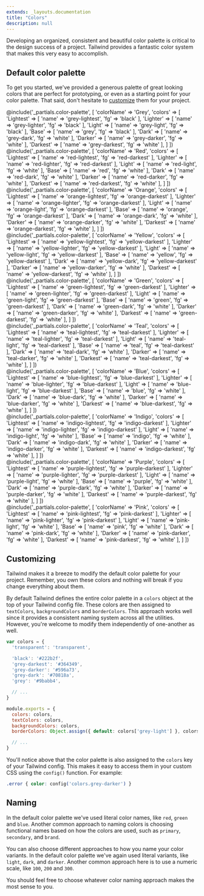 ```yaml
---
extends: _layouts.documentation
title: "Colors"
description: null
---
```


Developing an organized, consistent and beautiful color palette is critical to the design success of a project. Tailwind provides a fantastic color system that makes this very easy to accomplish.

## Default color palette

To get you started, we've provided a generous palette of great looking colors that are perfect for prototyping, or even as a starting point for your color palette. That said, don't hesitate to [customize](#customizing) them for your project.

<div>
  @include('_partials.color-palette', [
    'colorName' => 'Grey',
    'colors' => [
      'Lightest' => [
        'name' => 'grey-lightest',
        'fg' => 'black'
      ],
      'Lighter' => [
        'name' => 'grey-lighter',
        'fg' => 'black'
      ],
      'Light' => [
        'name' => 'grey-light',
        'fg' => 'black'
      ],
      'Base' => [
        'name' => 'grey',
        'fg' => 'black'
      ],
      'Dark' => [
        'name' => 'grey-dark',
        'fg' => 'white'
      ],
      'Darker' => [
        'name' => 'grey-darker',
        'fg' => 'white'
      ],
      'Darkest' => [
        'name' => 'grey-darkest',
        'fg' => 'white'
      ],
    ]
  ])
</div>

<div>
  @include('_partials.color-palette', [
    'colorName' => 'Red',
    'colors' => [
      'Lightest' => [
        'name' => 'red-lightest',
        'fg' => 'red-darkest'
      ],
      'Lighter' => [
        'name' => 'red-lighter',
        'fg' => 'red-darkest'
      ],
      'Light' => [
        'name' => 'red-light',
        'fg' => 'white'
      ],
      'Base' => [
        'name' => 'red',
        'fg' => 'white'
      ],
      'Dark' => [
        'name' => 'red-dark',
        'fg' => 'white'
      ],
      'Darker' => [
        'name' => 'red-darker',
        'fg' => 'white'
      ],
      'Darkest' => [
        'name' => 'red-darkest',
        'fg' => 'white'
      ],
    ]
  ])
</div>

<div>
  @include('_partials.color-palette', [
    'colorName' => 'Orange',
    'colors' => [
      'Lightest' => [
        'name' => 'orange-lightest',
        'fg' => 'orange-darkest'
      ],
      'Lighter' => [
        'name' => 'orange-lighter',
        'fg' => 'orange-darkest'
      ],
      'Light' => [
        'name' => 'orange-light',
        'fg' => 'orange-darkest'
      ],
      'Base' => [
        'name' => 'orange',
        'fg' => 'orange-darkest'
      ],
      'Dark' => [
        'name' => 'orange-dark',
        'fg' => 'white'
      ],
      'Darker' => [
        'name' => 'orange-darker',
        'fg' => 'white'
      ],
      'Darkest' => [
        'name' => 'orange-darkest',
        'fg' => 'white'
      ],
    ]
  ])
</div>

<div>
  @include('_partials.color-palette', [
    'colorName' => 'Yellow',
    'colors' => [
      'Lightest' => [
        'name' => 'yellow-lightest',
        'fg' => 'yellow-darkest'
      ],
      'Lighter' => [
        'name' => 'yellow-lighter',
        'fg' => 'yellow-darkest'
      ],
      'Light' => [
        'name' => 'yellow-light',
        'fg' => 'yellow-darkest'
      ],
      'Base' => [
        'name' => 'yellow',
        'fg' => 'yellow-darkest'
      ],
      'Dark' => [
        'name' => 'yellow-dark',
        'fg' => 'yellow-darkest'
      ],
      'Darker' => [
        'name' => 'yellow-darker',
        'fg' => 'white'
      ],
      'Darkest' => [
        'name' => 'yellow-darkest',
        'fg' => 'white'
      ],
    ]
  ])
</div>

<div>
  @include('_partials.color-palette', [
    'colorName' => 'Green',
    'colors' => [
      'Lightest' => [
        'name' => 'green-lightest',
        'fg' => 'green-darkest'
      ],
      'Lighter' => [
        'name' => 'green-lighter',
        'fg' => 'green-darkest'
      ],
      'Light' => [
        'name' => 'green-light',
        'fg' => 'green-darkest'
      ],
      'Base' => [
        'name' => 'green',
        'fg' => 'green-darkest'
      ],
      'Dark' => [
        'name' => 'green-dark',
        'fg' => 'white'
      ],
      'Darker' => [
        'name' => 'green-darker',
        'fg' => 'white'
      ],
      'Darkest' => [
        'name' => 'green-darkest',
        'fg' => 'white'
      ],
    ]
  ])
</div>

<div>
  @include('_partials.color-palette', [
    'colorName' => 'Teal',
    'colors' => [
      'Lightest' => [
        'name' => 'teal-lightest',
        'fg' => 'teal-darkest'
      ],
      'Lighter' => [
        'name' => 'teal-lighter',
        'fg' => 'teal-darkest'
      ],
      'Light' => [
        'name' => 'teal-light',
        'fg' => 'teal-darkest'
      ],
      'Base' => [
        'name' => 'teal',
        'fg' => 'teal-darkest'
      ],
      'Dark' => [
        'name' => 'teal-dark',
        'fg' => 'white'
      ],
      'Darker' => [
        'name' => 'teal-darker',
        'fg' => 'white'
      ],
      'Darkest' => [
        'name' => 'teal-darkest',
        'fg' => 'white'
      ],
    ]
  ])
</div>

<div>
  @include('_partials.color-palette', [
    'colorName' => 'Blue',
    'colors' => [
      'Lightest' => [
        'name' => 'blue-lightest',
        'fg' => 'blue-darkest'
      ],
      'Lighter' => [
        'name' => 'blue-lighter',
        'fg' => 'blue-darkest'
      ],
      'Light' => [
        'name' => 'blue-light',
        'fg' => 'blue-darkest'
      ],
      'Base' => [
        'name' => 'blue',
        'fg' => 'white'
      ],
      'Dark' => [
        'name' => 'blue-dark',
        'fg' => 'white'
      ],
      'Darker' => [
        'name' => 'blue-darker',
        'fg' => 'white'
      ],
      'Darkest' => [
        'name' => 'blue-darkest',
        'fg' => 'white'
      ],
    ]
  ])
</div>

<div>
  @include('_partials.color-palette', [
    'colorName' => 'Indigo',
    'colors' => [
      'Lightest' => [
        'name' => 'indigo-lightest',
        'fg' => 'indigo-darkest'
      ],
      'Lighter' => [
        'name' => 'indigo-lighter',
        'fg' => 'indigo-darkest'
      ],
      'Light' => [
        'name' => 'indigo-light',
        'fg' => 'white'
      ],
      'Base' => [
        'name' => 'indigo',
        'fg' => 'white'
      ],
      'Dark' => [
        'name' => 'indigo-dark',
        'fg' => 'white'
      ],
      'Darker' => [
        'name' => 'indigo-darker',
        'fg' => 'white'
      ],
      'Darkest' => [
        'name' => 'indigo-darkest',
        'fg' => 'white'
      ],
    ]
  ])
</div>

<div>
  @include('_partials.color-palette', [
    'colorName' => 'Purple',
    'colors' => [
      'Lightest' => [
        'name' => 'purple-lightest',
        'fg' => 'purple-darkest'
      ],
      'Lighter' => [
        'name' => 'purple-lighter',
        'fg' => 'purple-darkest'
      ],
      'Light' => [
        'name' => 'purple-light',
        'fg' => 'white'
      ],
      'Base' => [
        'name' => 'purple',
        'fg' => 'white'
      ],
      'Dark' => [
        'name' => 'purple-dark',
        'fg' => 'white'
      ],
      'Darker' => [
        'name' => 'purple-darker',
        'fg' => 'white'
      ],
      'Darkest' => [
        'name' => 'purple-darkest',
        'fg' => 'white'
      ],
    ]
  ])
</div>

<div>
  @include('_partials.color-palette', [
    'colorName' => 'Pink',
    'colors' => [
      'Lightest' => [
        'name' => 'pink-lightest',
        'fg' => 'pink-darkest'
      ],
      'Lighter' => [
        'name' => 'pink-lighter',
        'fg' => 'pink-darkest'
      ],
      'Light' => [
        'name' => 'pink-light',
        'fg' => 'white'
      ],
      'Base' => [
        'name' => 'pink',
        'fg' => 'white'
      ],
      'Dark' => [
        'name' => 'pink-dark',
        'fg' => 'white'
      ],
      'Darker' => [
        'name' => 'pink-darker',
        'fg' => 'white'
      ],
      'Darkest' => [
        'name' => 'pink-darkest',
        'fg' => 'white'
      ],
    ]
  ])
</div>

## Customizing

Tailwind makes it a breeze to modify the default color palette for your project. Remember, you own these colors and nothing will break if you change everything about them.

By default Tailwind defines the entire color palette in a `colors` object at the top of your Tailwind config file. These colors are then assigned to `textColors`, `backgroundColors` and `borderColors`. This approach works well since it provides a consistent naming system across all the utilities. However, you're welcome to modify them independently of one-another as well.

```js
var colors = {
  'transparent': 'transparent',

  'black': '#222b2f',
  'grey-darkest': '#364349',
  'grey-darker': '#596a73',
  'grey-dark': '#70818a',
  'grey': '#9babb4',

  // ...
}

module.exports = {
  colors: colors,
  textColors: colors,
  backgroundColors: colors,
  borderColors: Object.assign({ default: colors['grey-light'] }, colors),

  // ...
}
```

You'll notice above that the color palette is also assigned to the `colors` key of your Tailwind config. This makes it easy to access them in your custom CSS using the `config()` function. For example:

```css
.error { color: config('colors.grey-darker') }
```

## Naming

In the default color palette we've used literal color names, like `red`, `green` and `blue`. Another common approach to naming colors is choosing functional names based on how the colors are used, such as `primary`, `secondary`, and `brand`.

You can also choose different approaches to how you name your color variants. In the default color palette we've again used literal variants, like `light`, `dark`, and `darker`. Another common approach here is to use a numeric scale, like `100`, `200` and `300`.

You should feel free to choose whatever color naming approach makes the most sense to you.
